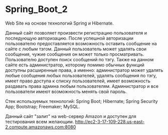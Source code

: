 # Spring_Boot_2
Web Site на основе технологий Spring и Hibernate.

Данный сайт позволяет произвести регистрацию пользователя и последующую авторизацию.
После успешной авторизации пользователю предоставляется возможность оставить сообщение на сайте с любым тэгом.
Данный пользователь может удалять свои сообщения, чужие сообщения он может только просматривать.
Пользователю доступен поиск сообщений по тэгу.
Также на данном сайте есть администратор, которому помимо обычных функций доступны расширенные права,
а именно: 
администратор может удалять любые сообщения любых пользователей, 
удалять сообщения по тэгу,
имеет право доступа к списку пользователей,
имеет возможность раздавать права админа любым пользователям.
Администратор и все пользователи имеют возможность менять свой пароль.

Стек используемых технологий:
Spring Boot;
Hibernate;
Spring Security App;
Bootstrap;
Freemaker;
MySQL.

Данный сайт "залит" на web-сервер Аmazon и доступен для тестирования всем желающим.
http://ec2-3-17-109-228.us-east-2.compute.amazonaws.com:8080
